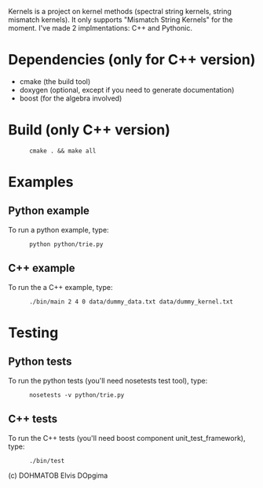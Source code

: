 Kernels is a project on kernel methods (spectral string kernels, string mismatch kernels).
It only supports "Mismatch String Kernels" for the moment. I've made 2 implmentations: C++ and Pythonic.

Dependencies (only for C++ version)
===================================
* cmake (the build tool)
* doxygen (optional, except if you need to generate documentation)
* boost (for the algebra involved)


Build (only C++ version)
===================
          cmake . && make all

Examples
========

Python example
---------------
To run a python example, type:

          python python/trie.py

C++ example
-----------
To run the a C++ example, type:

          ./bin/main 2 4 0 data/dummy_data.txt data/dummy_kernel.txt

Testing
=======

Python tests
------------
To run the python tests (you'll need nosetests test tool), type:

          nosetests -v python/trie.py

C++ tests
---------
To run the C++ tests (you'll need boost component unit_test_framework), type:

          ./bin/test
          
(c) DOHMATOB Elvis DOpgima
